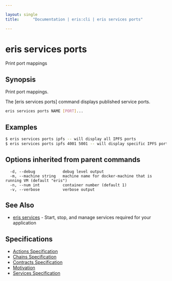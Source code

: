 ```yaml
---

layout: single
title:      "Documentation | eris:cli | eris services ports"

---
```


# eris services ports

Print port mappings

## Synopsis

Print port mappings.

The [eris services ports] command displays published service ports.

```bash
eris services ports NAME [PORT]...
```

## Examples

```bash
$ eris services ports ipfs -- will display all IPFS ports
$ eris services ports ipfs 4001 5001 -- will display specific IPFS ports
```

## Options inherited from parent commands

```
  -d, --debug            debug level output
  -m, --machine string   machine name for docker-machine that is running VM (default "eris")
  -n, --num int          container number (default 1)
  -v, --verbose          verbose output
```

## See Also

* [eris services](/docs/documentation/cli/0.11.0/eris_services/)	 - Start, stop, and manage services required for your application

## Specifications

* [Actions Specification](/docs/documentation/cli/0.11.0/actions_specification/)
* [Chains Specification](/docs/documentation/cli/0.11.0/chains_specification/)
* [Contracts Specification](/docs/documentation/cli/0.11.0/contracts_specification/)
* [Motivation](/docs/documentation/cli/0.11.0/motivation/)
* [Services Specification](/docs/documentation/cli/0.11.0/services_specification/)

